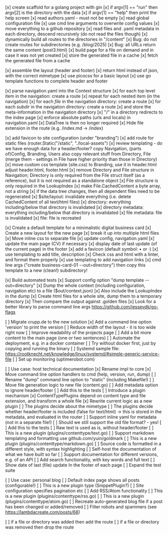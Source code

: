 [x] create scaffold for a golang project with gin
[x] if argv[1] == "run" then argv[2] is the directory with the data
[x] if argv[1] == "help" then print the help screen
[x] read authors.yaml - must not be empty
[x] read global configuration file
[x] use cmd line arguments to overwrite config values
[x] move everything to a github repository
[x] read files and .yaml metadata in each directory, descend recursively
    (do not read the files though)
[x] dynamically build all routes to the directories in "/content"
[x] Bug: do not create routes for subdirectories (e.g. /blog/2025)
[x] Bug: all URLs return the same content (post3.html)
[x] build page for a file on demand and in case it was not yet created
[x] store the generated file in a cache
[x] fetch the generated file from a cache

[x] assemble the layout (header and footer)
[x] return html instead of json, with the correct mimetype
[x] use picocss for a basic layout
[x] use go template functions to complete header and footer

[x] parse navigation.yaml into the Context structure
    [x] for each top level item in the navigation: create a route
    [x] repeat for each nested item (in the navigation)
    [x] for each *file* in the navigation directory: create a route
    [x] for each *subdir* in the navigation directory: create a route
    [x] and store the meta-information in the navigation directory
    [x] "/" in a directory redirects to the index page
    [x] enforce absolute paths (urls and locals) in navigation.yaml
[x] DataTree is then no longer required
[x] Hide file extension in the route (e.g. /index.md -> /index)

[x] add favicon to site configuration (under "branding")
[x] add route for static files (router.Static("/static", "./local-assets")
[x] review templating - do we have enough data for a header/footer?
	copy Navigation, (parts of)Config, Branding, Users
	also copy relevant stuff from Directory, File (merge them - settings in
	File have higher priority than those in Directory)
[x] move custom css template (site.css) to Branding, use it in header.html
	adjust header.html, footer.html
[x] remove Directory and File structure in Navigation; Directory is only
	required from the File struct itself (as a reference), but it is
	not required as a standalone object
[x] File structure is only required in the LookupIndex
[x] make File.CachedContent a byte array, not a string
[x] if the data tree changes, then all dependent files need to be regenerated
	[x] $site/layout: invalidate everything (i.e. delete CachedContent of all
        text/html files)
	[x] directory: everything including/below that directory is
        invalidated
	[x] directory metadata: everything including/below that directory is
        invalidated
	[x] file metadata: file is invalidated
	[x] file: file is recreated

[x] Create a default template for a minimalistic digital business card
    [x] Create a new layout for the new page
    [x] break it up into multiple html files
    [x] Move inline css to separate file
    [x] update config, navigation.yaml
    [x] update the main page (CV) if necessary
    [x] display date of last update (of the current page) in the footer
    [x] add a favicon (default symbol: • or ·)
    [x] use templating to add title, description
    [x] Check css and html with a linter, and format them properly
    [x] use templating to add navigation links
    [x] cmd line args ("create business-card-01 --out=directory") then copy this
        template to a new (clean!) subdirectory!

[x] Build automated tests
    [x] Support config option "dump template --out=directory"
    [x] Dump the whole context (including configuration, navigation etc)
        to a file ($out/context.json)
    [x] Also include the LookupIndex in the dump
    [x] Create html files for a whole site, dump them to a temporary directory
    [x] Then compare the output against .golden files
    [x] Look for a better library to parse command line args
        https://github.com/jessevdk/go-flags

[ ] Migrate crupp.de to the new solution
    [x] Add a command line option 'version' to print the version
    [ ] Reduce width of the layout - it is too wide right now
    [ ] Improve readability of the projects page
    [ ] Add a bit more content to the main page (one or two sentences)
    [ ] Automate the deployment, e.g. in a docker container
    	[ ] Try without docker first, just by copying and running the binary
    	[ ] Systemd sample file: https://rootknecht.net/knowledge/linux/systemd/#simple-generic-service-file
    [ ] Set up monitoring (uptimerobot.com)

[ ] Use case: host technical documentation
    [x] Rename impl to core
    [x] Move command line option handlers to cmd (help, version, run, dump)
    [ ] Rename "dump" command line option to "static" (including Makefile!)
    [ ] Move file generation logic to new file (content.go)
    [ ] Add metadata option to ignore header/footer 
    	[ ] Add this to the tests
    [ ] Introduce a plugin mechanism
    	[x] ContentTypePlugins depend on content type and file extension, and transform
		a whole file
    	[x] Rewrite current logic as a new plugin
    	[ ] The plugins decide about the mimetype
    	[ ] The plugins decide whether header/footer is included (false for text/html)
		-> this is stored in the metadata, and evaluated in the router
    [ ] Support inline yaml for metadata (not in a separate file!)
    	[ ] Should we still support the old file format? - yes!
    	[ ] Add this to the tests
    [ ] Raw text is used as is, without header/footer
    	[ ] This is a new plugin (plugins/contenttype/text.go)
    [ ] Support markdown templating and formatting
	use github.com/yuin/goldmark
    	[ ] This is a new plugin (plugins/contenttype/markdown.go)
    [ ] Source code is formatted in a different style, with syntax highlighting
    [ ] Self-host the documentation of what we have built so far
    [ ] Support documentation for different versions, e.g. of an API
    [ ] Add search functionality, with key words and full text
    [ ] Show date of last (file) update In the footer of each page
    [ ] Expand the test suite

[ ] Use case: personal blog
    [ ] Default index page shows all posts (configurable!)
    	[ ] This is a new plugin type (SnippetPlugin?)
    [ ] Site configuration specifies pagination etc
    [ ] Add RSS/Atom functionality
    	[ ] This is a new plugin (plugins/contenttype/rss.go)
    	[ ] This is a new plugin (plugins/contenttype/atom.go)
    [ ] Recreate auto-generated blog file if a post has been changed or
        added/removed
    [ ] Filter robots and spammers (see https://lambdacreate.com/posts/68)

[ ] if a file or directory was added then add the route
[ ] if a file or directory was removed then drop the route
